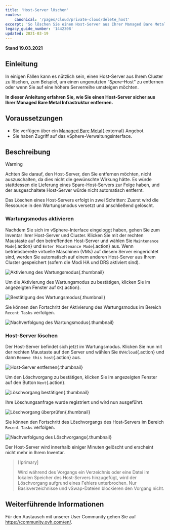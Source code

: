 ```yaml
---
title: 'Host-Server löschen'
routes:
    canonical: '/pages/cloud/private-cloud/delete_host'
excerpt: 'So löschen Sie einen Host-Server aus Ihrer Managed Bare Metal Infrastruktur'
legacy_guide_number: '1442308'
updated: 2021-03-19
---
```


**Stand 19.03.2021**

## Einleitung

In einigen Fällen kann es nützlich sein, einen Host-Server aus Ihrem Cluster zu löschen, zum Beispiel, um einen ungenutzten “_Spare_-Host” zu entfernen oder wenn Sie auf eine höhere Serverreihe umsteigen möchten.

**In dieser Anleitung erfahren Sie, wie Sie einen Host-Server sicher aus Ihrer Managed Bare Metal Infrastruktur entfernen.**

## Voraussetzungen

* Sie verfügen über ein [Managed Bare Metal](https://www.ovhcloud.com/de/managed-bare-metal/){.external} Angebot.
* Sie haben Zugriff auf das vSphere-Verwaltungsinterface.

## Beschreibung

> [!warning]
>
> Achten Sie darauf, den Host-Server, den Sie entfernen möchten, nicht auszuschalten, da dies nicht die gewünschte Wirkung hätte. Es würde stattdessen die Lieferung eines Spare-Host-Servers zur Folge haben, und der ausgeschaltete Host-Server würde nicht automatisch entfernt.
>

Das Löschen eines Host-Servers erfolgt in zwei Schritten: Zuerst wird die Ressource in den Wartungsmodus versetzt und anschließend gelöscht.

### Wartungsmodus aktivieren

Nachdem Sie sich im vSphere-Interface eingeloggt haben, gehen Sie zum Inventar Ihrer Host-Server und Cluster. Klicken Sie mit der rechten Maustaste auf den betreffenden Host-Server und wählen Sie `Maintenance Mode`{.action} und `Enter Maintenance Mode`{.action} aus. Wenn betriebsbereite virtuelle Maschinen (VMs) auf diesem Server eingerichtet sind, werden Sie automatisch auf einem anderen Host-Server aus Ihrem Cluster gespeichert (sofern die Modi HA und DRS aktiviert sind).

![Aktivierung des Wartungsmodus](images/removehost01.png){.thumbnail}

Um die Aktivierung des Wartungsmodus zu bestätigen, klicken Sie im angezeigten Fenster auf `OK`{.action}.

![Bestätigung des Wartungsmodus](images/removehost02.png){.thumbnail}

Sie können den Fortschritt der Aktivierung des Wartungsmodus im Bereich `Recent Tasks` verfolgen.

![Nachverfolgung des Wartungsmodus](images/removehost03.png){.thumbnail}

### Host-Server löschen

Der Host-Server befindet sich jetzt im Wartungsmodus. Klicken Sie nun mit der rechten Maustaste auf den Server und wählen Sie `OVHcloud`{.action} und dann `Remove this host`{.action} aus.

![Host-Server entfernen](images/removehost04.png){.thumbnail}

Um den Löschvorgang zu bestätigen, klicken Sie im angezeigten Fenster auf den Button `Next`{.action}.

![Löschvorgang bestätigen](images/removehost05.png){.thumbnail}

Ihre Löschungsanfrage wurde registriert und wird nun ausgeführt.

![Löschvorgang überprüfen](images/removehost06.png){.thumbnail}

Sie können den Fortschritt des Löschvorgangs des Host-Servers im Bereich `Recent Tasks` verfolgen.

![Nachverfolgung des Löschvorgangs](images/removehost07.png){.thumbnail}

Der Host-Server wird innerhalb einiger Minuten gelöscht und erscheint nicht mehr in Ihrem Inventar.

> [!primary]
>
> Wird während des Vorgangs ein Verzeichnis oder eine Datei im lokalen Speicher des Host-Servers hinzugefügt, wird der Löschvorgang aufgrund eines Fehlers unterbrochen. Nur Basisverzeichnisse und vSwap-Dateien blockieren den Vorgang nicht.
>

## Weiterführende Informationen

Für den Austausch mit unserer User Community gehen Sie auf <https://community.ovh.com/en/>.
